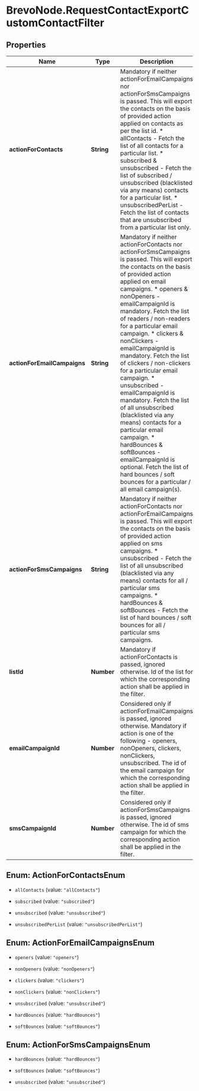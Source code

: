 # BrevoNode.RequestContactExportCustomContactFilter

## Properties
Name | Type | Description | Notes
------------ | ------------- | ------------- | -------------
**actionForContacts** | **String** | Mandatory if neither actionForEmailCampaigns nor actionForSmsCampaigns is passed. This will export the contacts on the basis of provided action applied on contacts as per the list id. * allContacts - Fetch the list of all contacts for a particular list. * subscribed & unsubscribed - Fetch the list of subscribed / unsubscribed (blacklisted via any means) contacts for a particular list. * unsubscribedPerList - Fetch the list of contacts that are unsubscribed from a particular list only.  | [optional] 
**actionForEmailCampaigns** | **String** | Mandatory if neither actionForContacts nor actionForSmsCampaigns is passed. This will export the contacts on the basis of provided action applied on email campaigns. * openers & nonOpeners - emailCampaignId is mandatory. Fetch the list of readers / non-readers for a particular email campaign. * clickers & nonClickers - emailCampaignId is mandatory. Fetch the list of clickers / non-clickers for a particular email campaign. * unsubscribed - emailCampaignId is mandatory. Fetch the list of all unsubscribed (blacklisted via any means) contacts for a particular email campaign. * hardBounces & softBounces - emailCampaignId is optional. Fetch the list of hard bounces / soft bounces for a particular / all email campaign(s).  | [optional] 
**actionForSmsCampaigns** | **String** | Mandatory if neither actionForContacts nor actionForEmailCampaigns is passed. This will export the contacts on the basis of provided action applied on sms campaigns. * unsubscribed - Fetch the list of all unsubscribed (blacklisted via any means) contacts for all / particular sms campaigns. * hardBounces & softBounces - Fetch the list of hard bounces / soft bounces for all / particular sms campaigns.  | [optional] 
**listId** | **Number** | Mandatory if actionForContacts is passed, ignored otherwise. Id of the list for which the corresponding action shall be applied in the filter. | [optional] 
**emailCampaignId** | **Number** | Considered only if actionForEmailCampaigns is passed, ignored otherwise. Mandatory if action is one of the following - openers, nonOpeners, clickers, nonClickers, unsubscribed. The id of the email campaign for which the corresponding action shall be applied in the filter. | [optional] 
**smsCampaignId** | **Number** | Considered only if actionForSmsCampaigns is passed, ignored otherwise. The id of sms campaign for which the corresponding action shall be applied in the filter. | [optional] 


<a name="ActionForContactsEnum"></a>
## Enum: ActionForContactsEnum


* `allContacts` (value: `"allContacts"`)

* `subscribed` (value: `"subscribed"`)

* `unsubscribed` (value: `"unsubscribed"`)

* `unsubscribedPerList` (value: `"unsubscribedPerList"`)




<a name="ActionForEmailCampaignsEnum"></a>
## Enum: ActionForEmailCampaignsEnum


* `openers` (value: `"openers"`)

* `nonOpeners` (value: `"nonOpeners"`)

* `clickers` (value: `"clickers"`)

* `nonClickers` (value: `"nonClickers"`)

* `unsubscribed` (value: `"unsubscribed"`)

* `hardBounces` (value: `"hardBounces"`)

* `softBounces` (value: `"softBounces"`)




<a name="ActionForSmsCampaignsEnum"></a>
## Enum: ActionForSmsCampaignsEnum


* `hardBounces` (value: `"hardBounces"`)

* `softBounces` (value: `"softBounces"`)

* `unsubscribed` (value: `"unsubscribed"`)




